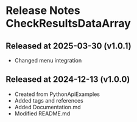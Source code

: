 # Release Notes CheckResultsDataArray

## Released at 2025-03-30 (v1.0.1)

* Changed menu integration 

## Released at 2024-12-13 (v1.0.0)

* Created from PythonApiExamples
* Added tags and references
* Added Documentation.md
* Modified README.md
